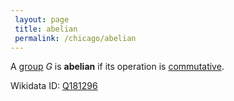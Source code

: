 ```yaml
---
 layout: page
 title: abelian
 permalink: /chicago/abelian
---
```

A [group](https://mathgloss.github.io/MathGloss/group) $G$ is **abelian** if its operation is [commutative](https://mathgloss.github.io/MathGloss/commutative).

Wikidata ID: [Q181296](https://www.wikidata.org/wiki/Q181296)